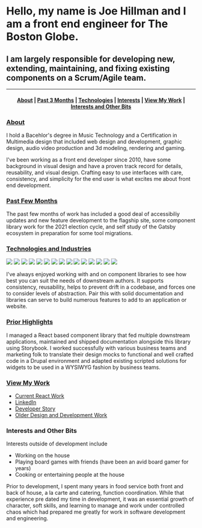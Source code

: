 # Hello, my name is Joe Hillman and I am a front end engineer for The Boston Globe.
## I am largely responsible for developing new, extending, maintaining, and fixing existing components on a Scrum/Agile team.
--------------------------------

<h4 align="center">
  <a href="#about">About</a>&nbsp;|
  <a href="#pastfewmonths">Past 3 Months</a>&nbsp;|
  <a href="#tech">Technologies</a>&nbsp;|
  <a href="#priorhighlights">Interests</a>&nbsp;|
  <a href="#viewwork">View My Work</a>&nbsp;|
  <a href="#interestotherbits">Interests and Other Bits</a>
</h4>

### [About](#about)
I hold a Bacehlor's degree in Music Technology and a Certification in Multimedia design that included web design and development, graphic design, audio video production and 3d modeling, rendering and gaming.

I've been working as a front end developer since 2010, have some background in visual design and have a proven track record for details, reusability, and visual design.
Crafting easy to use interfaces with care, consistency, and simplicity for the end user is what excites me about front end development.

### [Past Few Months](#pastfewmonths)
The past few months of work has included a good deal of accessibiliy updates and new feature development to the flagship site, some component library work for the 2021 election cycle, and self study of the Gatsby ecosystem in preparation for some tool migrations.

### [Technologies and Industries](#tech)
![](https://img.shields.io/badge/Tech-HTML/CSS/JS-informational?style=flat&logo=<LOGO_NAME>&logoColor=black&color=5eb7ff)
![](https://img.shields.io/badge/Tech-HTML/ES6-informational?style=flat&logo=<LOGO_NAME>&logoColor=black&color=5eb7ff)
![](https://img.shields.io/badge/Tech-React-informational?style=flat&logo=<LOGO_NAME>&logoColor=black&color=5eb7ff)
![](https://img.shields.io/badge/Tech-SCSS-informational?style=flat&logo=<LOGO_NAME>&logoColor=black&color=5eb7ff)
![](https://img.shields.io/badge/Shell-Bash-informational?style=flat&logo=<LOGO_NAME>&logoColor=black&color=5eb7ff)
![](https://img.shields.io/badge/OS-MAC-informational?style=flat&logo=<LOGO_NAME>&logoColor=black&color=5eb7ff)
![](https://img.shields.io/badge/Editor-VSCode-informational?style=flat&logo=<LOGO_NAME>&logoColor=black&color=5eb7ff)
![](https://img.shields.io/badge/Editor-Atom-informational?style=flat&logo=<LOGO_NAME>&logoColor=black&color=5eb7ff)
![](https://img.shields.io/badge/CMS-Drupal-informational?style=flat&logo=<LOGO_NAME>&logoColor=black&color=5eb7ff)
![](https://img.shields.io/badge/CMS-ARC-informational?style=flat&logo=<LOGO_NAME>&logoColor=black&color=5eb7ff)
![](https://img.shields.io/badge/IndustryXP-PublishingAndEventsTech-informational?style=flat&logo=<LOGO_NAME>&logoColor=black&color=5eb7ff)
![](https://img.shields.io/badge/IndustryXP-HealthcareTech-informational?style=flat&logo=<LOGO_NAME>&logoColor=black&color=5eb7ff)
![](https://img.shields.io/badge/IndustryXP-EducationTech-informational?style=flat&logo=<LOGO_NAME>&logoColor=black&color=5eb7ff)
![](https://img.shields.io/badge/LegacyXP-Handlebars-informational?style=flat&logo=<LOGO_NAME>&logoColor=black&color=5eb7ff)
![](https://img.shields.io/badge/LegacyXP-IE7+-informational?style=flat&logo=<LOGO_NAME>&logoColor=black&color=5eb7ff)

I've always enjoyed working with and on component libraries to see how best you can suit the needs of downstream authors. It supports consistency, reusability, helps to prevent drift in a codebase, and forces one to consider levels of abstraction. Pair this with solid documentation and libraries can serve to build numerous features to add to an application or website.

### [Prior Highlights](#priorhighlights)
I managed a React based component library that fed multiple downstream applications, maintained and shipped documentation alongside this library using Storybook.
I worked successfully with various business teams and marketing folk to translate their design mocks to functional and well crafted code in a Drupal environment and adapted existing scripted solutions for widgets to be used in a WYSIWYG fashion by business teams.

### [View My Work](#viewwork)
* [Current React Work](https://github.com/joeHillman/react-workbench)
* [LinkedIn](https://www.linkedin.com/in/joehillman/)
* [Developer Story](https://stackoverflow.com/users/story/6320109)
* [Older Design and Development Work](http://www.littleredplanedesign.com/)

### Interests and Other Bits
Interests outside of development include
* Working on the house
* Playing board games with friends (have been an avid board gamer for years)
* Cooking or entertaining people at the house

Prior to development, I spent many years in food service both front and back of house, a la carte and catering, function coordination.
While that experience pre dated my time in development, it was an essential growth of character, soft skills, and learning to manage and work under controlled chaos which had prepared me greatly for work in software development and engineering.

